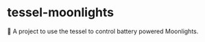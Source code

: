 # tessel-moonlights
:first_quarter_moon_with_face: A project to use the tessel to control battery powered Moonlights.
